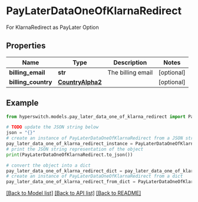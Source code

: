 # PayLaterDataOneOfKlarnaRedirect

For KlarnaRedirect as PayLater Option

## Properties

Name | Type | Description | Notes
------------ | ------------- | ------------- | -------------
**billing_email** | **str** | The billing email | [optional] 
**billing_country** | [**CountryAlpha2**](CountryAlpha2.md) |  | [optional] 

## Example

```python
from hyperswitch.models.pay_later_data_one_of_klarna_redirect import PayLaterDataOneOfKlarnaRedirect

# TODO update the JSON string below
json = "{}"
# create an instance of PayLaterDataOneOfKlarnaRedirect from a JSON string
pay_later_data_one_of_klarna_redirect_instance = PayLaterDataOneOfKlarnaRedirect.from_json(json)
# print the JSON string representation of the object
print(PayLaterDataOneOfKlarnaRedirect.to_json())

# convert the object into a dict
pay_later_data_one_of_klarna_redirect_dict = pay_later_data_one_of_klarna_redirect_instance.to_dict()
# create an instance of PayLaterDataOneOfKlarnaRedirect from a dict
pay_later_data_one_of_klarna_redirect_from_dict = PayLaterDataOneOfKlarnaRedirect.from_dict(pay_later_data_one_of_klarna_redirect_dict)
```
[[Back to Model list]](../README.md#documentation-for-models) [[Back to API list]](../README.md#documentation-for-api-endpoints) [[Back to README]](../README.md)


